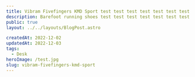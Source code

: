 ```yaml
---
title: Vibram Fivefingers KMD Sport test test test test test test test test test test test test
description: Barefoot running shoes test test test test test test test test test test test test test test test test test test test test test test test test test test test test test test test test test test
public: true
layout: ../../layouts/BlogPost.astro

createdAt: 2022-12-02
updatedAt: 2022-12-03
tags:
  - Desk
heroImage: /test.jpg
slug: vibram-fivefingers-kmd-sport
---
```

